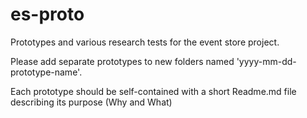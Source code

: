 es-proto
========

Prototypes and various research tests for the event store project.

Please add separate prototypes to new folders named 'yyyy-mm-dd-prototype-name'.

Each prototype should be self-contained with a short Readme.md file describing its purpose (Why and What) 
